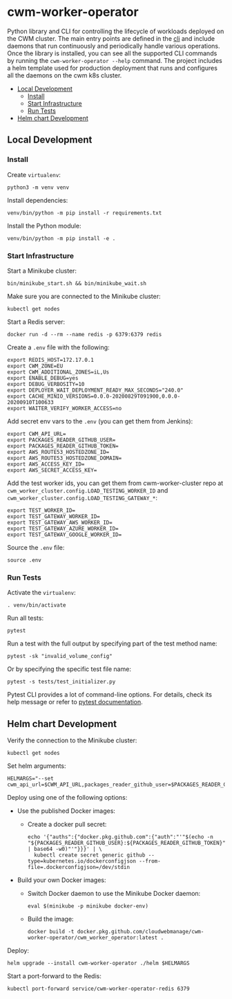 # cwm-worker-operator

Python library and CLI for controlling the lifecycle of workloads deployed on
the CWM cluster. The main entry points are defined in the
[cli](https://github.com/CloudWebManage/cwm-worker-operator/blob/main/cwm_worker_operator/cli.py)
and include daemons that run continuously and periodically handle various
operations. Once the library is installed, you can see all the supported CLI
commands by running the `cwm-worker-operator --help` command. The project
includes a helm template used for production deployment that runs and configures
all the daemons on the cwm k8s cluster.

- [Local Development](#local-development)
  - [Install](#install)
  - [Start Infrastructure](#start-infrastructure)
  - [Run Tests](#run-tests)
- [Helm chart Development](#helm-chart-development)

## Local Development

### Install

Create `virtualenv`:

```shell
python3 -m venv venv
```

Install dependencies:

```shell
venv/bin/python -m pip install -r requirements.txt
```

Install the Python module:

```shell
venv/bin/python -m pip install -e .
```

### Start Infrastructure

Start a Minikube cluster:

```shell
bin/minikube_start.sh && bin/minikube_wait.sh
```

Make sure you are connected to the Minikube cluster:

```shell
kubectl get nodes
```

Start a Redis server:

```shell
docker run -d --rm --name redis -p 6379:6379 redis
```

Create a `.env` file with the following:

```shell
export REDIS_HOST=172.17.0.1
export CWM_ZONE=EU
export CWM_ADDITIONAL_ZONES=iL,Us
export ENABLE_DEBUG=yes
export DEBUG_VERBOSITY=10
export DEPLOYER_WAIT_DEPLOYMENT_READY_MAX_SECONDS="240.0"
export CACHE_MINIO_VERSIONS=0.0.0-20200829T091900,0.0.0-20200910T100633
export WAITER_VERIFY_WORKER_ACCESS=no
```

Add secret env vars to the `.env` (you can get them from Jenkins):

```shell
export CWM_API_URL=
export PACKAGES_READER_GITHUB_USER=
export PACKAGES_READER_GITHUB_TOKEN=
export AWS_ROUTE53_HOSTEDZONE_ID=
export AWS_ROUTE53_HOSTEDZONE_DOMAIN=
export AWS_ACCESS_KEY_ID=
export AWS_SECRET_ACCESS_KEY=
```

Add the test worker ids, you can get them from cwm-worker-cluster repo at
`cwm_worker_cluster.config.LOAD_TESTING_WORKER_ID` and
`cwm_worker_cluster.config.LOAD_TESTING_GATEWAY_*`:

```shell
export TEST_WORKER_ID=
export TEST_GATEWAY_WORKER_ID=
export TEST_GATEWAY_AWS_WORKER_ID=
export TEST_GATEWAY_AZURE_WORKER_ID=
export TEST_GATEWAY_GOOGLE_WORKER_ID=
```

Source the `.env` file:

```shell
source .env
```

### Run Tests

Activate the `virtualenv`:

```shell
. venv/bin/activate
```

Run all tests:

```shell
pytest
```

Run a test with the full output by specifying part of the test method name:

```shell
pytest -sk "invalid_volume_config"
```

Or by specifying the specific test file name:

```shell
pytest -s tests/test_initializer.py
```

Pytest CLI provides a lot of command-line options. For details, check its help
message or refer to [pytest documentation](https://docs.pytest.org/en/latest/).

## Helm chart Development

Verify the connection to the Minikube cluster:

```shell
kubectl get nodes
```

Set helm arguments:

```shell
HELMARGS="--set cwm_api_url=$CWM_API_URL,packages_reader_github_user=$PACKAGES_READER_GITHUB_USER,packages_reader_github_token=$PACKAGES_READER_GITHUB_TOKEN"
```

Deploy using one of the following options:

- Use the published Docker images:

  - Create a docker pull secret:

    ```shell
    echo '{"auths":{"docker.pkg.github.com":{"auth":"'"$(echo -n "${PACKAGES_READER_GITHUB_USER}:${PACKAGES_READER_GITHUB_TOKEN}" | base64 -w0)"'"}}}' | \
      kubectl create secret generic github --type=kubernetes.io/dockerconfigjson --from-file=.dockerconfigjson=/dev/stdin
    ```

- Build your own Docker images:

  - Switch Docker daemon to use the Minikube Docker daemon:

    ```shell
    eval $(minikube -p minikube docker-env)
    ```

  - Build the image:

    ```shell
    docker build -t docker.pkg.github.com/cloudwebmanage/cwm-worker-operator/cwm_worker_operator:latest .
    ```

Deploy:

```shell
helm upgrade --install cwm-worker-operator ./helm $HELMARGS
```

Start a port-forward to the Redis:

```shell
kubectl port-forward service/cwm-worker-operator-redis 6379
```
